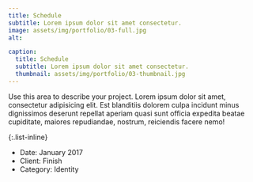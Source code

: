 ```yaml
---
title: Schedule
subtitle: Lorem ipsum dolor sit amet consectetur.
image: assets/img/portfolio/03-full.jpg
alt: 

caption:
  title: Schedule
  subtitle: Lorem ipsum dolor sit amet consectetur.
  thumbnail: assets/img/portfolio/03-thumbnail.jpg
---
```

Use this area to describe your project. Lorem ipsum dolor sit amet, consectetur adipisicing elit. Est blanditiis dolorem culpa incidunt minus dignissimos deserunt repellat aperiam quasi sunt officia expedita beatae cupiditate, maiores repudiandae, nostrum, reiciendis facere nemo!

{:.list-inline}
- Date: January 2017
- Client: Finish
- Category: Identity

